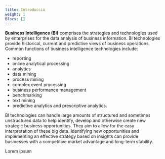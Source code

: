 ```yaml
---
title: Introducció
weight: 1
Blocs: []
---
```

**Business Intelligence (BI)** comprises the strategies and technologies used by enterprises for the data analysis of business information. BI technologies provide historical, current and predictive views of business operations. Common functions of business intelligence technologies include:

* reporting
* online analytical processing
* analytics
* data mining
* process mining
* complex event processing
* business performance management
* benchmarking
* text mining
* predictive analytics and prescriptive analytics.

BI technologies can handle large amounts of structured and sometimes unstructured data to help identify, develop and otherwise create new strategic business opportunities. They aim to allow for the easy interpretation of these big data. Identifying new opportunities and implementing an effective strategy based on insights can provide businesses with a competitive market advantage and long-term stability.

Lorem ipsum

